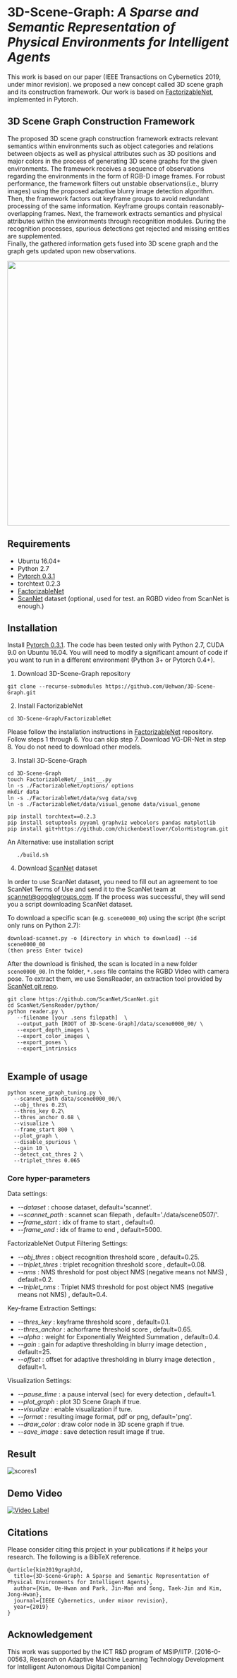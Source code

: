 # 3D-Scene-Graph: *A Sparse and Semantic Representation of Physical Environments for Intelligent Agents*
This work is based on our paper (IEEE Transactions on Cybernetics 2019, under minor revision). we proposed a new concept called 3D scene graph and its construction framework. Our work is based on [FactorizableNet](https://github.com/yikang-li/FactorizableNet), implemented in Pytorch.

## 3D Scene Graph Construction Framework
The  proposed  3D  scene  graph  construction  framework  extracts  relevant  semantics  within  environments such  as  object categories  and  relations  between  objects  as  well  as  physical attributes 
such as 3D positions and major colors in the process of generating 3D scene graphs for the given environments. The framework receives a sequence of observations regarding the environments in the form of RGB-D image frames. 
For robust performance,  the  framework  filters  out  unstable  observations(i.e., blurry images) 
using the proposed adaptive blurry image detection algorithm. 
Then, the framework factors out keyframe groups  to  avoid  redundant  processing  of  the  same  information. 
Keyframe groups contain reasonably-overlapping frames. Next, the framework extracts semantics and physical attributes 
within the environments through recognition modules. 
During the  recognition  processes,  spurious  detections  get  rejected and  missing  entities  are  supplemented.  
Finally,  the  gathered information gets fused into 3D scene graph and the graph gets updated upon new observations.


<img src="vis_result/fig/3dsg_readme_fig.png" width="600">

## Requirements
* Ubuntu 16.04+
* Python 2.7
* [Pytorch 0.3.1](https://pytorch.org/get-started/previous-versions/) 
* torchtext 0.2.3
* [FactorizableNet](https://github.com/yikang-li/FactorizableNet)
* [ScanNet](http://www.scan-net.org) dataset (optional, used for test. an RGBD video from ScanNet is enough.)

## Installation

Install [Pytorch 0.3.1](https://pytorch.org/get-started/previous-versions/). The code has been tested only with Python 2.7, CUDA 9.0 on Ubuntu 16.04. 
You will need to modify a significant amount of code if you want to run in a different environment (Python 3+ or Pytorch 0.4+).


1. Download 3D-Scene-Graph repository 

```
git clone --recurse-submodules https://github.com/Uehwan/3D-Scene-Graph.git
```
2. Install FactorizableNet
```
cd 3D-Scene-Graph/FactorizableNet
```
Please follow the installation instructions in [FactorizableNet](https://github.com/yikang-li/FactorizableNet) repository.
Follow steps 1 through 6. You can skip step 7. Download VG-DR-Net in step 8. You do not need to download other models.

3. Install 3D-Scene-Graph
```
cd 3D-Scene-Graph
touch FactorizableNet/__init__.py
ln -s ./FactorizableNet/options/ options
mkdir data
ln -s ./FactorizableNet/data/svg data/svg
ln -s ./FactorizableNet/data/visual_genome data/visual_genome
   
pip install torchtext==0.2.3
pip install setuptools pyyaml graphviz webcolors pandas matplotlib 
pip install git+https://github.com/chickenbestlover/ColorHistogram.git
```

An Alternative: use installation script
```
   ./build.sh
```

4. Download [ScanNet](http://www.scan-net.org) dataset

In order to use ScanNet dataset, you need to fill out an agreement to toe ScanNet Terms of Use and send it to the ScanNet team at scannet@googlegroups.com.
If the process was successful, they will send you a script downloading ScanNet dataset.

To download a specific scan (e.g. `scene0000_00`) using the script (the script only runs on Python 2.7):
```
download-scannet.py -o [directory in which to download] --id scene0000_00
(then press Enter twice)
```
After the download is finished, the scan is located in a new folder `scene0000_00`.
In the folder, `*.sens` file contains the RGBD Video with camera pose. 
To extract them, we use SensReader, an extraction tool provided by [ScanNet git repo](https://github.com/ScanNet/ScanNet).

```
git clone https://github.com/ScanNet/ScanNet.git
cd ScanNet/SensReader/python/
python reader.py \
   --filename [your .sens filepath]  \
   --output_path [ROOT of 3D-Scene-Graph]/data/scene0000_00/ \
   --export_depth_images \
   --export_color_images \
   --export_poses \
   --export_intrinsics
    
```


## Example of usage

```
python scene_graph_tuning.py \
  --scannet_path data/scene0000_00/\
  --obj_thres 0.23\
  --thres_key 0.2\
  --thres_anchor 0.68 \
  --visualize \
  --frame_start 800 \
  --plot_graph \
  --disable_spurious \
  --gain 10 \
  --detect_cnt_thres 2 \
  --triplet_thres 0.065
```

### Core hyper-parameters #

Data settings:
* *--dataset <dataset>* : choose dataset, default='scannet'.
* *--scannet_path <scannetpath>* : scannet scan filepath , default='./data/scene0507/'.
* *--frame_start <scannetpath>* : idx of frame to start , default=0.
* *--frame_end <scannetpath>* : idx of frame to end , default=5000.

FactorizableNet Output Filtering Settings:
* *--obj_thres <objthres>* : object recognition threshold score , default=0.25.
* *--triplet_thres <trithres>* : triplet recognition threshold score , default=0.08.
* *--nms <trithres>* : NMS threshold for post object NMS (negative means not NMS) , default=0.2.
* *--triplet_nms <trithres>* : Triplet NMS threshold for post object NMS (negative means not NMS) , default=0.4.


Key-frame Extraction Settings:
* *--thres_key <key>* : keyframe threshold score , default=0.1.
* *--thres_anchor <anchor>* : achorframe threshold score , default=0.65.
* *--alpha <anchor>* : weight for Exponentially Weighted Summation , default=0.4.
* *--gain <anchor>* : gain for adaptive thresholding in blurry image detection , default=25.
* *--offset <anchor>* : offset for adaptive thresholding in blurry image detection , default=1.

Visualization Settings:
* *--pause_time <key>* : a pause interval (sec) for every detection , default=1.
* *--plot_graph <key>* : plot 3D Scene Graph if true.
* *--visualize <key>* : enable visualization if ture.
* *--format <key>* : resulting image format, pdf or png, default='png'.
* *--draw_color <key>* : draw color node in 3D scene graph if true.
* *--save_image <key>* : save detection result image if true.




## Result

![scores1](./vis_result/fig/result1.png)


## Demo Video

[![Video Label](http://img.youtube.com/vi/DpW7eyF2HiI/0.jpg)](https://youtu.be/DpW7eyF2HiI)

## Citations

Please consider citing this project in your publications if it helps your research. 
The following is a BibTeX reference. 

```
@article{kim2019graph3d,
  title={3D-Scene-Graph: A Sparse and Semantic Representation of Physical Environments for Intelligent Agents},
  author={Kim, Ue-Hwan and Park, Jin-Man and Song, Taek-Jin and Kim, Jong-Hwan},
  journal={IEEE Cybernetics, under minor revision},
  year={2019}
}
```

## Acknowledgement
This work was supported by the ICT R&D program
of MSIP/IITP. [2016-0-00563, Research on Adaptive Machine
Learning Technology Development for Intelligent Autonomous
Digital Companion]
